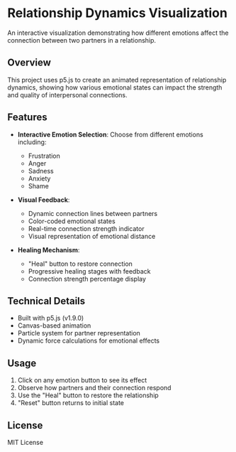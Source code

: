 # Relationship Dynamics Visualization

An interactive visualization demonstrating how different emotions affect the connection between two partners in a relationship.

## Overview

This project uses p5.js to create an animated representation of relationship dynamics, showing how various emotional states can impact the strength and quality of interpersonal connections.

## Features

- **Interactive Emotion Selection**: Choose from different emotions including:
    - Frustration
    - Anger
    - Sadness
    - Anxiety
    - Shame

- **Visual Feedback**:
    - Dynamic connection lines between partners
    - Color-coded emotional states
    - Real-time connection strength indicator
    - Visual representation of emotional distance

- **Healing Mechanism**: 
    - "Heal" button to restore connection
    - Progressive healing stages with feedback
    - Connection strength percentage display

## Technical Details

- Built with p5.js (v1.9.0)
- Canvas-based animation
- Particle system for partner representation
- Dynamic force calculations for emotional effects

## Usage

1. Click on any emotion button to see its effect
2. Observe how partners and their connection respond
3. Use the "Heal" button to restore the relationship
4. "Reset" button returns to initial state

## License

MIT License